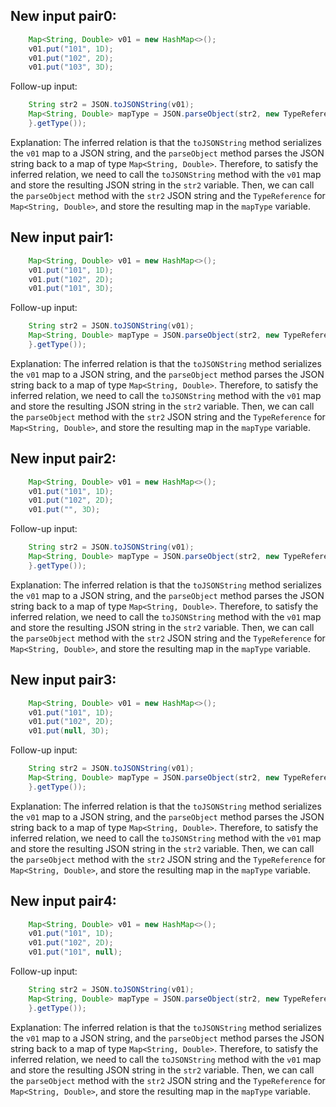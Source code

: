 ## New input pair0:
```java
    Map<String, Double> v01 = new HashMap<>();
    v01.put("101", 1D);
    v01.put("102", 2D);
    v01.put("103", 3D);
```
Follow-up input:
```java
    String str2 = JSON.toJSONString(v01);
    Map<String, Double> mapType = JSON.parseObject(str2, new TypeReference<Map<String, Double>>() {
    }.getType());
```
Explanation: The inferred relation is that the `toJSONString` method serializes the `v01` map to a JSON string, and the `parseObject` method parses the JSON string back to a map of type `Map<String, Double>`. Therefore, to satisfy the inferred relation, we need to call the `toJSONString` method with the `v01` map and store the resulting JSON string in the `str2` variable. Then, we can call the `parseObject` method with the `str2` JSON string and the `TypeReference` for `Map<String, Double>`, and store the resulting map in the `mapType` variable.

## New input pair1:
```java
    Map<String, Double> v01 = new HashMap<>();
    v01.put("101", 1D);
    v01.put("102", 2D);
    v01.put("101", 3D);
```
Follow-up input:
```java
    String str2 = JSON.toJSONString(v01);
    Map<String, Double> mapType = JSON.parseObject(str2, new TypeReference<Map<String, Double>>() {
    }.getType());
```
Explanation: The inferred relation is that the `toJSONString` method serializes the `v01` map to a JSON string, and the `parseObject` method parses the JSON string back to a map of type `Map<String, Double>`. Therefore, to satisfy the inferred relation, we need to call the `toJSONString` method with the `v01` map and store the resulting JSON string in the `str2` variable. Then, we can call the `parseObject` method with the `str2` JSON string and the `TypeReference` for `Map<String, Double>`, and store the resulting map in the `mapType` variable.

## New input pair2:
```java
    Map<String, Double> v01 = new HashMap<>();
    v01.put("101", 1D);
    v01.put("102", 2D);
    v01.put("", 3D);
```
Follow-up input:
```java
    String str2 = JSON.toJSONString(v01);
    Map<String, Double> mapType = JSON.parseObject(str2, new TypeReference<Map<String, Double>>() {
    }.getType());
```
Explanation: The inferred relation is that the `toJSONString` method serializes the `v01` map to a JSON string, and the `parseObject` method parses the JSON string back to a map of type `Map<String, Double>`. Therefore, to satisfy the inferred relation, we need to call the `toJSONString` method with the `v01` map and store the resulting JSON string in the `str2` variable. Then, we can call the `parseObject` method with the `str2` JSON string and the `TypeReference` for `Map<String, Double>`, and store the resulting map in the `mapType` variable.

## New input pair3:
```java
    Map<String, Double> v01 = new HashMap<>();
    v01.put("101", 1D);
    v01.put("102", 2D);
    v01.put(null, 3D);
```
Follow-up input:
```java
    String str2 = JSON.toJSONString(v01);
    Map<String, Double> mapType = JSON.parseObject(str2, new TypeReference<Map<String, Double>>() {
    }.getType());
```
Explanation: The inferred relation is that the `toJSONString` method serializes the `v01` map to a JSON string, and the `parseObject` method parses the JSON string back to a map of type `Map<String, Double>`. Therefore, to satisfy the inferred relation, we need to call the `toJSONString` method with the `v01` map and store the resulting JSON string in the `str2` variable. Then, we can call the `parseObject` method with the `str2` JSON string and the `TypeReference` for `Map<String, Double>`, and store the resulting map in the `mapType` variable.

## New input pair4:
```java
    Map<String, Double> v01 = new HashMap<>();
    v01.put("101", 1D);
    v01.put("102", 2D);
    v01.put("101", null);
```
Follow-up input:
```java
    String str2 = JSON.toJSONString(v01);
    Map<String, Double> mapType = JSON.parseObject(str2, new TypeReference<Map<String, Double>>() {
    }.getType());
```
Explanation: The inferred relation is that the `toJSONString` method serializes the `v01` map to a JSON string, and the `parseObject` method parses the JSON string back to a map of type `Map<String, Double>`. Therefore, to satisfy the inferred relation, we need to call the `toJSONString` method with the `v01` map and store the resulting JSON string in the `str2` variable. Then, we can call the `parseObject` method with the `str2` JSON string and the `TypeReference` for `Map<String, Double>`, and store the resulting map in the `mapType` variable.
